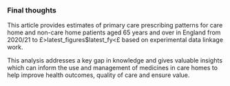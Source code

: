 ### Final thoughts

This article provides estimates of primary care prescribing patterns for care home and non-care home patients aged 65 years and over in England from 2020/21 to £>latest_figures$latest_fy<£ based on experimental data linkage work.

This analysis addresses a key gap in knowledge and gives valuable insights which can inform the use and management of medicines in care homes to help improve health outcomes, quality of care and ensure value.
